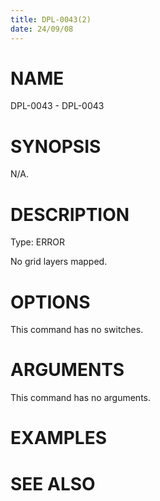 ```yaml
---
title: DPL-0043(2)
date: 24/09/08
---
```


# NAME

DPL-0043 - DPL-0043

# SYNOPSIS

N/A.

# DESCRIPTION

Type: ERROR

No grid layers mapped.

# OPTIONS

This command has no switches.

# ARGUMENTS

This command has no arguments.

# EXAMPLES

# SEE ALSO

